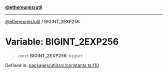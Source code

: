 [**@ethereumjs/util**](../README.md)

***

[@ethereumjs/util](../README.md) / BIGINT\_2EXP256

# Variable: BIGINT\_2EXP256

> `const` **BIGINT\_2EXP256**: `bigint`

Defined in: [packages/util/src/constants.ts:110](https://github.com/ethereumjs/ethereumjs-monorepo/blob/master/packages/util/src/constants.ts#L110)
